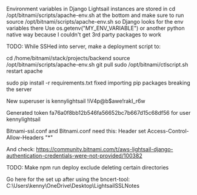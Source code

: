 Environment variables in Django Lightsail instances are stored in
cd /opt/bitnami/scripts/apache-env.sh at the bottom and make sure to run
source /opt/bitnami/scripts/apache-env.sh so Django looks for the env variables
there
Use os.getenv("MY_ENV_VARIABLE") or another python native way because I couldn't
get 3rd party packages to work

TODO:
While SSHed into server, make a deployment script to:

cd /home/bitnami/stack/projects/backend
source /opt/bitnami/scripts/apache-env.sh
git pull
sudo /opt/bitnami/ctlscript.sh restart apache

sudo pip install -r requirements.txt fixed importing pip packages breaking the server

New superuser is kennylightsail
!iV4p@b$awe!rakI_r6w

Generated token fa76a0f8bb12b546fa56652bc7b667d15c68df56 for user kennylightsail

Bitnami-ssl.conf and Bitnami.conf need this:
<IfModule mod_headers.c>
Header set Access-Control-Allow-Headers "*"
</IfModule>

And check:
https://community.bitnami.com/t/aws-lightsail-django-authentication-credentials-were-not-provided/100382


TODO: Make npm run deploy exclude deleting certain directories

Go here for the set up after using the bncert-tool: C:\Users\kenny\OneDrive\Desktop\LightsailSSLNotes